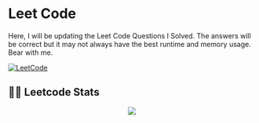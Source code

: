 # Leet Code

####
Here, I will be updating the Leet Code Questions I Solved. The answers will be correct but it may not always have the best runtime and memory usage. Bear with me.

[![LeetCode](https://img.shields.io/badge/LeetCode-000000?style=for-the-badge&logo=LeetCode&logoColor=#d16c06)](https://github.com/VishalTheHuman)

####

## 🧑‍💻 Leetcode Stats
<p align="center">
  <img align="center" src="https://leetcard.jacoblin.cool/VishalTheHuman?theme=unicorn"/>
</p>
